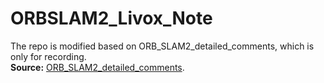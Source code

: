 # ORBSLAM2_Livox_Note

The repo is modified based on ORB_SLAM2_detailed_comments, which is only for recording. </br>
**Source:** [ORB_SLAM2_detailed_comments](https://github.com/electech6/ORB_SLAM2_detailed_comments).


